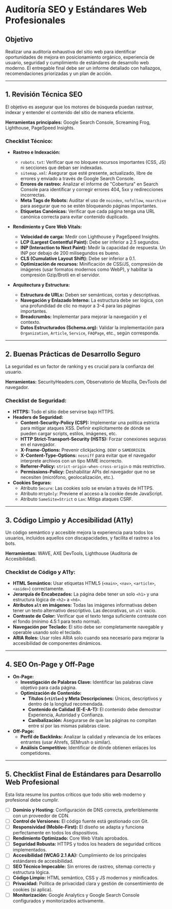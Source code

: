 
# Auditoría SEO y Estándares Web Profesionales

## Objetivo

Realizar una auditoría exhaustiva del sitio web para identificar oportunidades de mejora en posicionamiento orgánico, experiencia de usuario, seguridad y cumplimiento de estándares de desarrollo web moderno. El entregable final debe ser un informe detallado con hallazgos, recomendaciones priorizadas y un plan de acción.

---

## 1. Revisión Técnica SEO

El objetivo es asegurar que los motores de búsqueda puedan rastrear, indexar y entender el contenido del sitio de manera eficiente.

**Herramientas principales:** Google Search Console, Screaming Frog, Lighthouse, PageSpeed Insights.

### Checklist Técnico:
- **Rastreo e Indexación:**
  - `robots.txt`: Verificar que no bloquee recursos importantes (CSS, JS) ni secciones que deban ser indexadas.
  - `sitemap.xml`: Asegurar que esté presente, actualizado, libre de errores y enviado a través de Google Search Console.
  - **Errores de rastreo:** Analizar el informe de "Cobertura" en Search Console para identificar y corregir errores 404, 5xx y redirecciones incorrectas.
  - **Meta Tags de Robots:** Auditar el uso de `noindex`, `nofollow`, `noarchive` para asegurar que no se estén bloqueando páginas importantes.
  - **Etiquetas Canónicas:** Verificar que cada página tenga una URL canónica correcta para evitar contenido duplicado.

- **Rendimiento y Core Web Vitals:**
  - **Velocidad de carga:** Medir con Lighthouse y PageSpeed Insights.
  - **LCP (Largest Contentful Paint):** Debe ser inferior a 2.5 segundos.
  - **INP (Interaction to Next Paint):** Medir la capacidad de respuesta. Un INP por debajo de 200 milisegundos es bueno.
  - **CLS (Cumulative Layout Shift):** Debe ser inferior a 0.1.
  - **Optimización de recursos:** Minificación de CSS/JS, compresión de imágenes (usar formatos modernos como WebP), y habilitar la compresión Gzip/Brotli en el servidor.

- **Arquitectura y Estructura:**
  - **Estructura de URLs:** Deben ser semánticas, cortas y descriptivas.
  - **Navegación y Enlazado Interno:** La estructura debe ser lógica, con una profundidad de clic no mayor a 3-4 para las páginas importantes.
  - **Breadcrumbs:** Implementar para mejorar la navegación y el contexto.
  - **Datos Estructurados (Schema.org):** Validar la implementación para `Organization`, `Article`, `Service`, `FAQPage`, etc., según corresponda.

---

## 2. Buenas Prácticas de Desarrollo Seguro

La seguridad es un factor de ranking y es crucial para la confianza del usuario.

**Herramientas:** SecurityHeaders.com, Observatorio de Mozilla, DevTools del navegador.

### Checklist de Seguridad:
- **HTTPS:** Todo el sitio debe servirse bajo HTTPS.
- **Headers de Seguridad:**
  - **Content-Security-Policy (CSP):** Implementar una política estricta para mitigar ataques XSS. Definir explícitamente de dónde se pueden cargar scripts, estilos, imágenes, etc.
  - **HTTP Strict-Transport-Security (HSTS):** Forzar conexiones seguras en el navegador.
  - **X-Frame-Options:** Prevenir clickjacking. `DENY` o `SAMEORIGIN`.
  - **X-Content-Type-Options:** `nosniff` para evitar que el navegador interprete archivos con un tipo MIME incorrecto.
  - **Referrer-Policy:** `strict-origin-when-cross-origin` o más restrictivo.
  - **Permissions-Policy:** Deshabilitar APIs del navegador que no se necesiten (micrófono, geolocalización, etc.).
- **Cookies Seguras:**
  - Atributo `Secure`: Las cookies solo se envían a través de HTTPS.
  - Atributo `HttpOnly`: Previene el acceso a la cookie desde JavaScript.
  - Atributo `SameSite=Strict` o `Lax`: Mitiga ataques CSRF.

---

## 3. Código Limpio y Accesibilidad (A11y)

Un código semántico y accesible mejora la experiencia para todos los usuarios, incluidos aquellos con discapacidades, y facilita el rastreo a los bots.

**Herramientas:** WAVE, AXE DevTools, Lighthouse (Auditoría de Accesibilidad).

### Checklist de Código y A11y:
- **HTML Semántico:** Usar etiquetas HTML5 (`<main>`, `<nav>`, `<article>`, `<aside>`) correctamente.
- **Jerarquía de Encabezados:** La página debe tener un solo `<h1>` y una estructura lógica de `<h2>` a `<h6>`.
- **Atributos `alt` en imágenes:** Todas las imágenes informativas deben tener un texto alternativo descriptivo. Las decorativas, un `alt` vacío.
- **Contraste de Color:** Verificar que el texto tenga suficiente contraste con el fondo (mínimo 4.5:1 para texto normal).
- **Navegación por Teclado:** El sitio debe ser completamente navegable y operable usando solo el teclado.
- **ARIA Roles:** Usar roles ARIA solo cuando sea necesario para mejorar la accesibilidad de componentes dinámicos.

---

## 4. SEO On-Page y Off-Page

- **On-Page:**
  - **Investigación de Palabras Clave:** Identificar las palabras clave objetivo para cada página.
  - **Optimización de Contenido:**
    - **Títulos (`<title>`) y Meta Descripciones:** Únicos, descriptivos y dentro de la longitud recomendada.
    - **Contenido de Calidad (E-E-A-T):** El contenido debe demostrar Experiencia, Autoridad y Confianza.
    - **Canibalización:** Asegurarse de que las páginas no compitan entre sí por las mismas palabras clave.
- **Off-Page:**
  - **Perfil de Backlinks:** Analizar la calidad y relevancia de los enlaces entrantes (usar Ahrefs, SEMrush o similar).
  - **Análisis Competitivo:** Identificar de dónde obtienen enlaces los competidores.

---

## 5. Checklist Final de Estándares para Desarrollo Web Profesional

Esta lista resume los puntos críticos que todo sitio web moderno y profesional debe cumplir.

- [ ] **Dominio y Hosting:** Configuración de DNS correcta, preferiblemente con un proveedor de CDN.
- [ ] **Control de Versiones:** El código fuente está gestionado con Git.
- [ ] **Responsividad (Mobile-First):** El diseño se adapta y funciona perfectamente en todos los dispositivos.
- [ ] **Rendimiento Optimizado:** Core Web Vitals aprobados.
- [ ] **Seguridad Robusta:** HTTPS y todos los headers de seguridad críticos implementados.
- [ ] **Accesibilidad (WCAG 2.1 AA):** Cumplimiento de los principales estándares de accesibilidad.
- [ ] **SEO Técnico Impecable:** Sin errores de rastreo, sitemap correcto y estructura lógica.
- [ ] **Código Limpio:** HTML semántico, CSS y JS modernos y minificados.
- [ ] **Privacidad:** Política de privacidad clara y gestión de consentimiento de cookies (si aplica).
- [ ] **Monitorización:** Google Analytics y Google Search Console configurados y monitorizados activamente.
